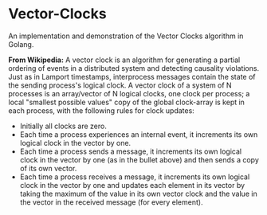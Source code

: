# Vector-Clocks

An implementation and demonstration of the Vector Clocks algorithm in Golang.

<b>From Wikipedia:</b> A vector clock is an algorithm for generating a partial ordering of events in a distributed system and detecting causality violations. Just as in Lamport timestamps, interprocess messages contain the state of the sending process's logical clock. A vector clock of a system of N processes is an array/vector of N logical clocks, one clock per process; a local "smallest possible values" copy of the global clock-array is kept in each process, with the following rules for clock updates:

<ul>
  <li>Initially all clocks are zero.</li>
<li>Each time a process experiences an internal event, it increments its own logical clock in the vector by one.</li>
<li>Each time a process sends a message, it increments its own logical clock in the vector by one (as in the bullet above) and then sends a copy of its own vector.</li>
<li>Each time a process receives a message, it increments its own logical clock in the vector by one and updates each element in its vector by taking the maximum of the value in its own vector clock and the value in the vector in the received message (for every element).</li>
</ul>
